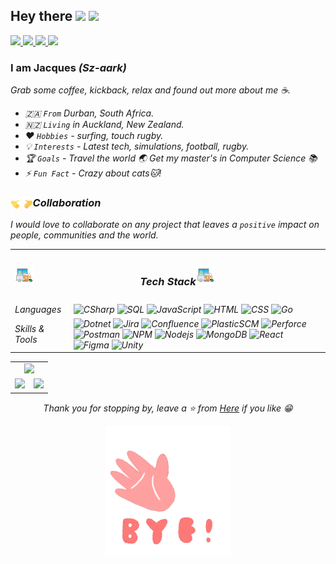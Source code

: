 ## Hey there <img src="https://raw.githubusercontent.com/MartinHeinz/MartinHeinz/master/wave.gif" width="30px"> <img src="https://gpvc.arturio.dev/Xenoty">

<div align="left">
    <a href="https://www.linkedin.com/in/jacqueso-olivier/" target="_blank">
        <img src="https://img.shields.io/badge/-jacqueso-blue?style=flat-square&logo=Linkedin&logoColor=white&link=https://www.linkedin.com/in/jacqueso-olivier/"/>
    </a>
    <a href="mailto:jacqueso.olivier@gmail.com" target="_blank">
        <img src="https://img.shields.io/badge/-Gmail-c14438?style=flat-square&logo=Gmail&logoColor=white&link=mailto:jacqueso.olivier@gmail.com"/>
    </a>
    <a href="https://discord.com/" target="_blank">
        <img src="https://img.shields.io/badge/-Xenoty9702-495DF4?style=flat-square&logo=discord&logoColor=white"/>
    </a>
    <a href="https://github.com/Xenoty" target="_blank">
        <img src="https://img.shields.io/github/followers/Xenoty?label=Follow&style=social"/>
    </a>
</div>

### I am Jacques <i>(Sz-aark)<i/>

Grab some coffee, kickback, relax and found out more about me ☕.

- 🇿🇦 `From` Durban, South Africa.
- 🇳🇿 `Living` in Auckland, New Zealand.
- ❤️ `Hobbies` - surfing, touch rugby.
- 💡 `Interests` - Latest tech, simulations, football, rugby.
- 🏆 `Goals` - Travel the world 🌏 Get my master's in Computer Science 📚
- ⚡️ `Fun Fact` - Crazy about cats🐱!

<h3><img height="20" src="assets/handshake-emoji.gif" style="float:left;"/> Collaboration </h3>

I would love to collaborate on any project that leaves a `positive` impact on people, communities and the world.

<table>
    <tr>
        <th colspan="2">
           <h3 style="line-height:30px;"><img height="30" src="assets/cat-working.gif" style="float:left"/>Tech Stack<img height="30" src="assets/cat-working.gif"/></h3>
        </th>
    </tr>
    <tr>
        <td>Languages</td>
        <td>
            <img alt="CSharp" src="https://img.shields.io/badge/-CSharp-9B4F95?style=for-the-badge&logo=CSharp&logoColor=white" />
            <img alt="SQL" src="https://img.shields.io/badge/-SQl-CF2126?style=for-the-badge&logo=MicrosoftSQLServer&logoColor=white" />
            <img alt="JavaScript" src="https://img.shields.io/badge/-JavaScript-EFDB4F?style=for-the-badge&logo=javascript&logoColor=black" />
            <img alt="HTML" src="https://img.shields.io/badge/-Html-F16529?style=for-the-badge&logo=html5&logoColor=white" />
            <img alt="CSS" src="https://img.shields.io/badge/-Css-1471B6?style=for-the-badge&logo=css3&logoColor=white" />
            <img alt="Go" src="https://img.shields.io/badge/-Go-04ABD7?style=for-the-badge&logo=go&logoColor=white" />
        </td>
    </tr>
    <tr>
        <td>Skills & Tools</td>
        <td>
            <img alt="Dotnet" src="https://img.shields.io/badge/-Core-9B4F95?style=for-the-badge&logo=Dotnet&logoColor=white" />
            <img alt="Jira" src="https://img.shields.io/badge/-Jira-2280FA?style=for-the-badge&logo=jira&logoColor=white" />
            <img alt="Confluence" src="https://img.shields.io/badge/-Confluence-2280FA?style=for-the-badge&logo=confluence&logoColor=white" />
            <img alt="PlasticSCM" src="https://img.shields.io/badge/-PlasticSCM-F16529?style=for-the-badge&logo=plasticscm&logoColor=white" />
            <img alt="Perforce" src="https://img.shields.io/badge/-Perforce-F16529?style=for-the-badge&logo=perforce&logoColor=white" />
            <img alt="Postman" src="https://img.shields.io/badge/-Postman-F16529?style=for-the-badge&logo=postman&logoColor=white" />
            <img alt="NPM" src="https://img.shields.io/badge/-NPM-CB3837?style=for-the-badge&logo=npm&logoColor=white" />
            <img alt="Nodejs" src="https://img.shields.io/badge/-Nodejs-43853d?style=for-the-badge&logo=Node.js&logoColor=white" />
            <img alt="MongoDB" src="https://img.shields.io/badge/-MongoDB-13aa52?style=for-the-badge&logo=mongodb&logoColor=white" />
            <img alt="React" src="https://img.shields.io/badge/-React-61D6ED?style=for-the-badge&logo=react&logoColor=black" />
            <img alt="Figma" src="https://img.shields.io/badge/-Figma-A159FF?style=for-the-badge&logo=figma&logoColor=white" />
            <img alt="Unity" src="https://img.shields.io/badge/-Unity-7C7C7C?style=for-the-badge&logo=unity&logoColor=white" />
        </td>
    </tr>
</table>

<table>
  <tr>
    <td colspan="2">
        <div align="center">
            <img  src="https://github-readme-stats.vercel.app/api/top-langs/?username=Xenoty&layout=compact&title_color=ffffff&text_color=3f0f56&hide_border=true&bg_color=70,b429f9,2280FA" />
        </div>
    </td>
  </tr>
  <tr>
    <td>
        <img src="https://github-readme-stats.vercel.app/api?username=xenoty&count_private=true&show_icons=true&hide_border=true&title_color=ffff&text_color=3f0f56&icon_color=3f0f56&bg_color=70,b429f9,2280FA"/>
    </td>
    <td>
        <img src="https://github-readme-streak-stats.herokuapp.com/?user=Xenoty&hide_border=true&background=8E48F9&ring=ffffff&fire=f78847&sideNums=ffffff&sideLabels=3f0f56&currStreakLabel=3f0f56&currStreakNum=ffffff&dates=3f0f56"/> 
    </td>
  </tr>
</table>

<div align="center">
    <p>Thank you for stopping by, leave a ⭐ from <a href="https://github.com/Xenoty/Xenoty">Here</a> if you like 😁</p>
</div>

<div align="center">
    <img width="200" src="assets/bye.gif"/>
</div>

<!-- ### Recent Projects

<img src="https://github-readme-stats.vercel.app/api/pin/?username=Xenoty&repo=jamstack-portfolio-template&show_icons=true&show_owner=true&hide_border=true&theme=jolly">
<img src="https://github-readme-stats.vercel.app/api/pin/?username=Xenoty&repo=beach-clean-up-platform&show_icons=true&show_owner=true&hide_border=true&theme=jolly"> -->

<!-- ### Languages & Skills

<p>
    <img alt="CSharp" src="https://img.shields.io/badge/-CSharp-9B4F95?style=flat-square&logo=CSharp&logoColor=white" />
    <img alt="Dotnet" src="https://img.shields.io/badge/-Core-9B4F95?style=flat-square&logo=Dotnet&logoColor=white" />
    <img alt="Unity" src="https://img.shields.io/badge/-Unity-7C7C7C?style=flat-square&logo=unity&logoColor=white" />
    <img alt="Microsoft SQL Server" src="https://img.shields.io/badge/-SQL Server-CF2126?style=flat-square&logo=MicrosoftSQLServer&logoColor=white" />
    <img alt="MongoDB" src="https://img.shields.io/badge/-MongoDB-13aa52?style=flat-square&logo=mongodb&logoColor=white" />
    <img alt="Nodejs" src="https://img.shields.io/badge/-Nodejs-43853d?style=flat-square&logo=Node.js&logoColor=white" />
    <img alt="JavaScript" src="https://img.shields.io/badge/-JavaScript-EFDB4F?style=flat-square&logo=javascript&logoColor=black" />
    <img alt="React" src="https://img.shields.io/badge/-React-61D6ED?style=flat-square&logo=react&logoColor=black" />
    <img alt="HTML" src="https://img.shields.io/badge/-Html-F16529?style=flat-square&logo=html5&logoColor=white" />
    <img alt="CSS" src="https://img.shields.io/badge/-CSS-32A9DC?style=flat-square&logo=css3&logoColor=white" />
    <img alt="Go" src="https://img.shields.io/badge/-Go-04ABD7?style=flat-square&logo=go&logoColor=white" />
    <img alt="Figma" src="https://img.shields.io/badge/-Figma-A159FF?style=flat-square&logo=figma&logoColor=white" />
    <img alt="Jira" src="https://img.shields.io/badge/-Jira-2280FA?style=flat-square&logo=jira&logoColor=white" />
    <img alt="Confluence" src="https://img.shields.io/badge/-Confluence-2280FA?style=flat-square&logo=confluence&logoColor=white" />
</p>

<p style="padding-top:5px;display:flex;justify-content:center;flex-direction:row">
    <a href="https://docs.microsoft.com/en-us/dotnet/csharp/" target="_blank">
        <img width="30px" style="display:inline" src="https://cdn.jsdelivr.net/gh/devicons/devicon/icons/csharp/csharp-original.svg" />
    </a>
    <a href="https://docs.microsoft.com/en-us/aspnet/core/?view=aspnetcore-6.0" target="_blank">
        <img style="display:inline" width="30px" alt="dotnet-core" src="https://cdn.jsdelivr.net/gh/devicons/devicon/icons/dotnetcore/dotnetcore-original.svg" />
    </a>
    <a href="https://unity.com/" alt="Unity">
        <img width="30px" src="https://cdn.jsdelivr.net/gh/devicons/devicon/icons/unity/unity-original-wordmark.svg" />
    </a>
    <a href="https://www.microsoft.com/en-us/sql-server" alt="Microsoft-Sql-Server">
        <img width="30px" src="https://cdn.jsdelivr.net/gh/devicons/devicon/icons/microsoftsqlserver/microsoftsqlserver-plain-wordmark.svg" />
    </a>
    <a href="https://www.mongodb.com/" alt="MongoDb">
        <img width="30px" src="https://cdn.jsdelivr.net/gh/devicons/devicon/icons/mongodb/mongodb-original-wordmark.svg" />
    </a>
    <a href="https://www.javascript.com/" alt="JavaScript">
        <img width="30px" src="https://cdn.jsdelivr.net/gh/devicons/devicon/icons/javascript/javascript-original.svg" />
    </a>
    <a href="https://reactjs.org/" alt="React">
        <img width="30px" src="https://cdn.jsdelivr.net/gh/devicons/devicon/icons/react/react-original-wordmark.svg" />
    </a>
    <a href="https://developer.mozilla.org/en-US/docs/Glossary/HTML5" alt="HTML5">
        <img width="30px" src="https://cdn.jsdelivr.net/gh/devicons/devicon/icons/html5/html5-original-wordmark.svg" />
    </a>
    <a href="https://developer.mozilla.org/en-US/docs/Web/CSS" alt="css">
        <img width="30px" src="https://cdn.jsdelivr.net/gh/devicons/devicon/icons/css3/css3-original-wordmark.svg" />
    </a>
    <a href="https://www.figma.com/" alt="Figma">
        <img width="30px" src="https://cdn.jsdelivr.net/gh/devicons/devicon/icons/figma/figma-original.svg" />
    </a>
    <a href="https://go.dev/" alt="Go">
        <img width="30px" src="https://cdn.jsdelivr.net/gh/devicons/devicon/icons/go/go-original-wordmark.svg" />
    </a>
    <a href="https://www.atlassian.com/software/jira" alt="Jira">
        <img width="30px" src="https://cdn.jsdelivr.net/gh/devicons/devicon/icons/jira/jira-original-wordmark.svg" />
    </a>
    <a href="https://www.atlassian.com/software/confluence" alt="Confluence">
        <img width="30px" src="https://cdn.jsdelivr.net/gh/devicons/devicon/icons/confluence/confluence-original-wordmark.svg" />
    </a>
</p> -->
